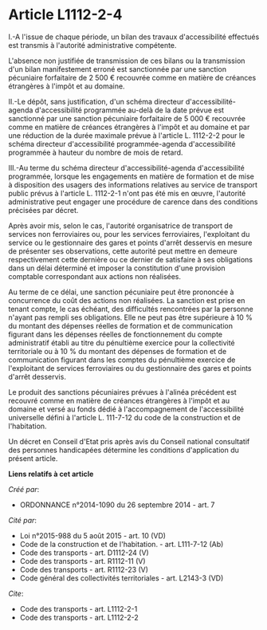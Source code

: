 # Article L1112-2-4

I.-A l'issue de chaque période, un bilan des travaux d'accessibilité effectués est transmis à l'autorité administrative
compétente. 

L'absence non justifiée de transmission de ces bilans ou la transmission d'un bilan manifestement erroné est sanctionnée par
une sanction pécuniaire forfaitaire de 2 500 € recouvrée comme en matière de créances étrangères à l'impôt et au domaine. 

II.-Le dépôt, sans justification, d'un schéma directeur d'accessibilité-agenda d'accessibilité programmée au-delà de la date
prévue est sanctionné par une sanction pécuniaire forfaitaire de 5 000 € recouvrée comme en matière de créances étrangères à
l'impôt et au domaine et par une réduction de la durée maximale prévue à l'article L. 1112-2-2 pour le schéma directeur
d'accessibilité programmée-agenda d'accessibilité programmée à hauteur du nombre de mois de retard. 

III.-Au terme du schéma directeur d'accessibilité-agenda d'accessibilité programmée, lorsque les engagements en matière de
formation et de mise à disposition des usagers des informations relatives au service de transport public prévus à l'article
L. 1112-2-1 n'ont pas été mis en œuvre, l'autorité administrative peut engager une procédure de carence dans des conditions
précisées par décret. 

Après avoir mis, selon le cas, l'autorité organisatrice de transport de services non ferroviaires ou, pour les services
ferroviaires, l'exploitant du service ou le gestionnaire des gares et points d'arrêt desservis en mesure de présenter ses
observations, cette autorité peut mettre en demeure respectivement cette dernière ou ce dernier de satisfaire à ses
obligations dans un délai déterminé et imposer la constitution d'une provision comptable correspondant aux actions non
réalisées. 

Au terme de ce délai, une sanction pécuniaire peut être prononcée à concurrence du coût des actions non réalisées. La
sanction est prise en tenant compte, le cas échéant, des difficultés rencontrées par la personne n'ayant pas rempli ses
obligations. Elle ne peut pas être supérieure à 10 % du montant des dépenses réelles de formation et de communication
figurant dans les dépenses réelles de fonctionnement du compte administratif établi au titre du pénultième exercice pour la
collectivité territoriale ou à 10 % du montant des dépenses de formation et de communication figurant dans les comptes du
pénultième exercice de l'exploitant de services ferroviaires ou du gestionnaire des gares et points d'arrêt desservis. 

Le produit des sanctions pécuniaires prévues à l'alinéa précédent est recouvré comme en matière de créances étrangères à
l'impôt et au domaine et versé au fonds dédié à l'accompagnement de l'accessibilité universelle défini à l'article L.
111-7-12 du code de la construction et de l'habitation. 

Un décret en Conseil d'Etat pris après avis du Conseil national consultatif des personnes handicapées détermine les
conditions d'application du présent article.

**Liens relatifs à cet article**

_Créé par_:

  - ORDONNANCE n°2014-1090 du 26 septembre 2014 - art. 7

_Cité par_:

  - Loi n°2015-988 du 5 août 2015 - art. 10 (VD)
  - Code de la construction et de l'habitation. - art. L111-7-12 (Ab)
  - Code des transports - art. D1112-24 (V)
  - Code des transports - art. R1112-11 (V)
  - Code des transports - art. R1112-23 (V)
  - Code général des collectivités territoriales - art. L2143-3 (VD)

_Cite_:

  - Code des transports - art. L1112-2-1
  - Code des transports - art. L1112-2-2
